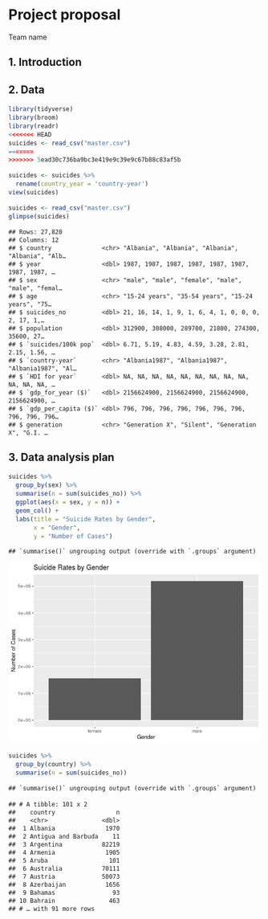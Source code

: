 Project proposal
================
Team name

## 1\. Introduction

## 2\. Data

``` r
library(tidyverse)
library(broom)
library(readr)
<<<<<<< HEAD
suicides <- read_csv("master.csv")
=======
>>>>>>> 5ead30c736ba9bc3e419e9c39e9c67b88c83af5b
```

``` r
suicides <- suicides %>% 
  rename(country_year = 'country-year')
view(suicides)
```

``` r
suicides <- read_csv("master.csv")
glimpse(suicides)
```

    ## Rows: 27,820
    ## Columns: 12
    ## $ country              <chr> "Albania", "Albania", "Albania", "Albania", "Alb…
    ## $ year                 <dbl> 1987, 1987, 1987, 1987, 1987, 1987, 1987, 1987, …
    ## $ sex                  <chr> "male", "male", "female", "male", "male", "femal…
    ## $ age                  <chr> "15-24 years", "35-54 years", "15-24 years", "75…
    ## $ suicides_no          <dbl> 21, 16, 14, 1, 9, 1, 6, 4, 1, 0, 0, 0, 2, 17, 1,…
    ## $ population           <dbl> 312900, 308000, 289700, 21800, 274300, 35600, 27…
    ## $ `suicides/100k pop`  <dbl> 6.71, 5.19, 4.83, 4.59, 3.28, 2.81, 2.15, 1.56, …
    ## $ `country-year`       <chr> "Albania1987", "Albania1987", "Albania1987", "Al…
    ## $ `HDI for year`       <dbl> NA, NA, NA, NA, NA, NA, NA, NA, NA, NA, NA, NA, …
    ## $ `gdp_for_year ($)`   <dbl> 2156624900, 2156624900, 2156624900, 2156624900, …
    ## $ `gdp_per_capita ($)` <dbl> 796, 796, 796, 796, 796, 796, 796, 796, 796, 796…
    ## $ generation           <chr> "Generation X", "Silent", "Generation X", "G.I. …

## 3\. Data analysis plan

``` r
suicides %>% 
  group_by(sex) %>% 
  summarise(n = sum(suicides_no)) %>% 
  ggplot(aes(x = sex, y = n)) + 
  geom_col() +
  labs(title = "Suicide Rates by Gender",
       x = "Gender",
       y = "Number of Cases")
```

    ## `summarise()` ungrouping output (override with `.groups` argument)

![](proposal_files/figure-gfm/unnamed-chunk-2-1.png)<!-- -->

``` r
suicides %>% 
  group_by(country) %>% 
  summarise(n = sum(suicides_no))
```

    ## `summarise()` ungrouping output (override with `.groups` argument)

    ## # A tibble: 101 x 2
    ##    country                 n
    ##    <chr>               <dbl>
    ##  1 Albania              1970
    ##  2 Antigua and Barbuda    11
    ##  3 Argentina           82219
    ##  4 Armenia              1905
    ##  5 Aruba                 101
    ##  6 Australia           70111
    ##  7 Austria             50073
    ##  8 Azerbaijan           1656
    ##  9 Bahamas                93
    ## 10 Bahrain               463
    ## # … with 91 more rows
